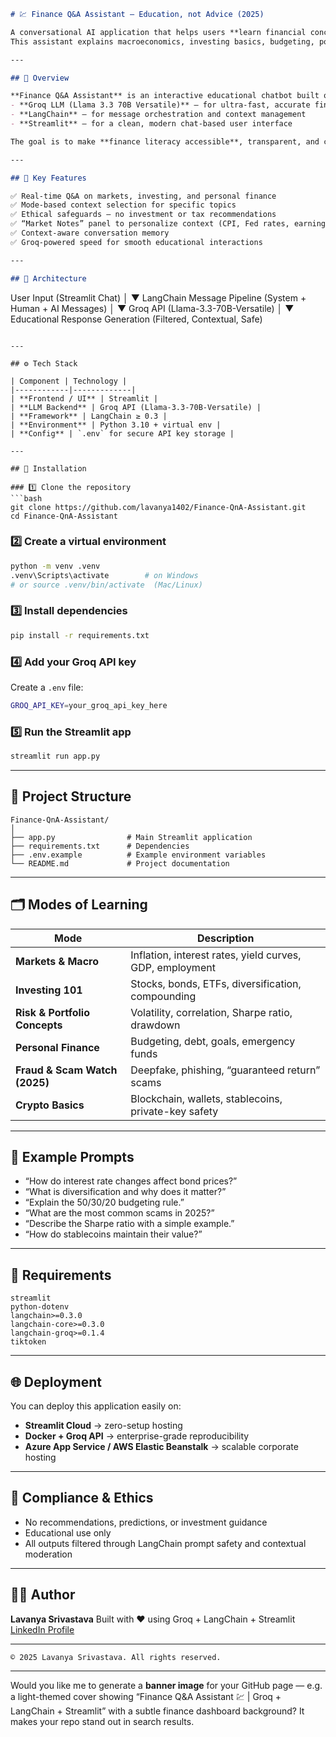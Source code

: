 

```markdown
# 💹 Finance Q&A Assistant — Education, not Advice (2025)

A conversational AI application that helps users **learn financial concepts responsibly** using **Groq's high-speed LLM inference** and **Streamlit**.  
This assistant explains macroeconomics, investing basics, budgeting, portfolio risk, and fraud awareness — but **never provides financial advice**.

---

## 🚀 Overview

**Finance Q&A Assistant** is an interactive educational chatbot built on top of:
- **Groq LLM (Llama 3.3 70B Versatile)** — for ultra-fast, accurate financial explanations  
- **LangChain** — for message orchestration and context management  
- **Streamlit** — for a clean, modern chat-based user interface  

The goal is to make **finance literacy accessible**, transparent, and compliant with educational use.

---

## 🧠 Key Features

✅ Real-time Q&A on markets, investing, and personal finance  
✅ Mode-based context selection for specific topics  
✅ Ethical safeguards — no investment or tax recommendations  
✅ “Market Notes” panel to personalize context (CPI, Fed rates, earnings, etc.)  
✅ Context-aware conversation memory  
✅ Groq-powered speed for smooth educational interactions  

---

## 🧩 Architecture

```

User Input (Streamlit Chat)
│
▼
LangChain Message Pipeline
(System + Human + AI Messages)
│
▼
Groq API (Llama-3.3-70B-Versatile)
│
▼
Educational Response Generation
(Filtered, Contextual, Safe)

````

---

## ⚙️ Tech Stack

| Component | Technology |
|------------|-------------|
| **Frontend / UI** | Streamlit |
| **LLM Backend** | Groq API (Llama-3.3-70B-Versatile) |
| **Framework** | LangChain ≥ 0.3 |
| **Environment** | Python 3.10 + virtual env |
| **Config** | `.env` for secure API key storage |

---

## 🧾 Installation

### 1️⃣ Clone the repository
```bash
git clone https://github.com/lavanya1402/Finance-QnA-Assistant.git
cd Finance-QnA-Assistant
````

### 2️⃣ Create a virtual environment

```bash
python -m venv .venv
.venv\Scripts\activate        # on Windows
# or source .venv/bin/activate  (Mac/Linux)
```

### 3️⃣ Install dependencies

```bash
pip install -r requirements.txt
```

### 4️⃣ Add your Groq API key

Create a `.env` file:

```bash
GROQ_API_KEY=your_groq_api_key_here
```

### 5️⃣ Run the Streamlit app

```bash
streamlit run app.py
```

---

## 🧮 Project Structure

```
Finance-QnA-Assistant/
│
├── app.py                # Main Streamlit application
├── requirements.txt      # Dependencies
├── .env.example          # Example environment variables
└── README.md             # Project documentation
```

---

## 🗂️ Modes of Learning

| Mode                          | Description                                              |
| ----------------------------- | -------------------------------------------------------- |
| **Markets & Macro**           | Inflation, interest rates, yield curves, GDP, employment |
| **Investing 101**             | Stocks, bonds, ETFs, diversification, compounding        |
| **Risk & Portfolio Concepts** | Volatility, correlation, Sharpe ratio, drawdown          |
| **Personal Finance**          | Budgeting, debt, goals, emergency funds                  |
| **Fraud & Scam Watch (2025)** | Deepfake, phishing, “guaranteed return” scams            |
| **Crypto Basics**             | Blockchain, wallets, stablecoins, private-key safety     |

---

## 🧭 Example Prompts

* “How do interest rate changes affect bond prices?”
* “What is diversification and why does it matter?”
* “Explain the 50/30/20 budgeting rule.”
* “What are the most common scams in 2025?”
* “Describe the Sharpe ratio with a simple example.”
* “How do stablecoins maintain their value?”

---

## 🧰 Requirements

```
streamlit
python-dotenv
langchain>=0.3.0
langchain-core>=0.3.0
langchain-groq>=0.1.4
tiktoken
```

---

## 🌐 Deployment

You can deploy this application easily on:

* **Streamlit Cloud** → zero-setup hosting
* **Docker + Groq API** → enterprise-grade reproducibility
* **Azure App Service / AWS Elastic Beanstalk** → scalable corporate hosting

---

## 🧭 Compliance & Ethics

* No recommendations, predictions, or investment guidance
* Educational use only
* All outputs filtered through LangChain prompt safety and contextual moderation

---

## 🧑‍💻 Author

**Lavanya Srivastava**
Built with ❤️ using Groq + LangChain + Streamlit
[LinkedIn Profile](https://www.linkedin.com/in/lavanya-srivastava/)

---

```
© 2025 Lavanya Srivastava. All rights reserved.
```

---

Would you like me to generate a **banner image** for your GitHub page — e.g. a light-themed cover showing “Finance Q&A Assistant 💹 | Groq + LangChain + Streamlit” with a subtle finance dashboard background? It makes your repo stand out in search results.
